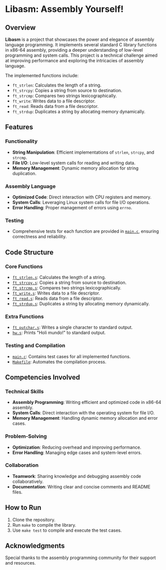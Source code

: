 # Libasm: Assembly Yourself!

## Overview

**Libasm** is a project that showcases the power and elegance of assembly language programming. It implements several standard C library functions in x86-64 assembly, providing a deeper understanding of low-level programming and system calls. This project is a technical challenge aimed at improving performance and exploring the intricacies of assembly language.

The implemented functions include:
- `ft_strlen`: Calculates the length of a string.
- `ft_strcpy`: Copies a string from source to destination.
- `ft_strcmp`: Compares two strings lexicographically.
- `ft_write`: Writes data to a file descriptor.
- `ft_read`: Reads data from a file descriptor.
- `ft_strdup`: Duplicates a string by allocating memory dynamically.

## Features

### Functionality
- **String Manipulation**: Efficient implementations of `strlen`, `strcpy`, and `strcmp`.
- **File I/O**: Low-level system calls for reading and writing data.
- **Memory Management**: Dynamic memory allocation for string duplication.

### Assembly Language
- **Optimized Code**: Direct interaction with CPU registers and memory.
- **System Calls**: Leveraging Linux system calls for file I/O operations.
- **Error Handling**: Proper management of errors using `errno`.

### Testing
- Comprehensive tests for each function are provided in [`main.c`](Libasm/main.c), ensuring correctness and reliability.

## Code Structure

### Core Functions
- [`ft_strlen.s`](Libasm/ft_strlen.s): Calculates the length of a string.
- [`ft_strcpy.s`](Libasm/ft_strcpy.s): Copies a string from source to destination.
- [`ft_strcmp.s`](Libasm/ft_strcmp.s): Compares two strings lexicographically.
- [`ft_write.s`](Libasm/ft_write.s): Writes data to a file descriptor.
- [`ft_read.s`](Libasm/ft_read.s): Reads data from a file descriptor.
- [`ft_strdup.s`](Libasm/ft_strdup.s): Duplicates a string by allocating memory dynamically.

### Extra Functions
- [`ft_putchar.s`](Libasm/extra/ft_putchar.s): Writes a single character to standard output.
- [`hw.s`](Libasm/extra/hw.s): Prints "Holi mundo!" to standard output.

### Testing and Compilation
- [`main.c`](Libasm/main.c): Contains test cases for all implemented functions.
- [`Makefile`](Libasm/Makefile): Automates the compilation process.

## Competencies Involved

### Technical Skills
- **Assembly Programming**: Writing efficient and optimized code in x86-64 assembly.
- **System Calls**: Direct interaction with the operating system for file I/O.
- **Memory Management**: Handling dynamic memory allocation and error cases.

### Problem-Solving
- **Optimization**: Reducing overhead and improving performance.
- **Error Handling**: Managing edge cases and system-level errors.

### Collaboration
- **Teamwork**: Sharing knowledge and debugging assembly code collaboratively.
- **Documentation**: Writing clear and concise comments and README files.

## How to Run

1. Clone the repository.
2. Run `make` to compile the library.
3. Use `make test` to compile and execute the test cases.

## Acknowledgments

Special thanks to the assembly programming community for their support and resources.